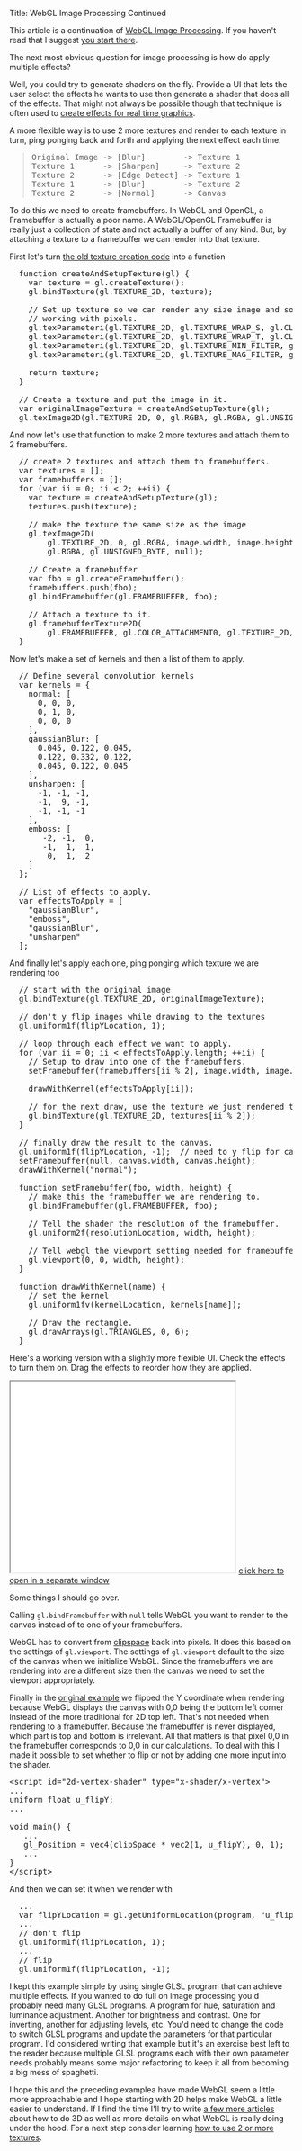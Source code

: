 Title: WebGL Image Processing Continued

This article is a continuation of <a href="webgl-image-processing.html">WebGL Image Processing</a>. If you haven't read that I suggest <a href="webgl-image-processing.html">you start there</a>.

The next most obvious question for image processing is how do apply multiple effects?
<!--more-->
Well, you could try to generate shaders on the fly. Provide a UI that lets the user select the effects he wants to use then generate a shader that does all of the effects. That might not always be possible though that technique is often used to <a href="http://www.youtube.com/watch?v=cQUn0Zeh-0Q">create effects for real time graphics</a>.

A more flexible way is to use 2 more textures and render to each texture in turn, ping ponging back and forth and applying the next effect each time.

<blockquote><pre>Original Image -&gt; [Blur]        -&gt; Texture 1
Texture 1      -&gt; [Sharpen]     -&gt; Texture 2
Texture 2      -&gt; [Edge Detect] -&gt; Texture 1
Texture 1      -&gt; [Blur]        -&gt; Texture 2
Texture 2      -&gt; [Normal]      -&gt; Canvas</pre></blockquote>
To do this we need to create framebuffers. In WebGL and OpenGL, a Framebuffer is actually a poor name. A WebGL/OpenGL Framebuffer is really just a collection of state and not actually a buffer of any kind. But, by attaching a texture to a framebuffer we can render into that texture. 

First let's turn <a href="webgl-image-processing.html">the old texture creation code</a> into a function

<pre class="prettyprint showlinemods">
  function createAndSetupTexture(gl) {
    var texture = gl.createTexture();
    gl.bindTexture(gl.TEXTURE_2D, texture);

    // Set up texture so we can render any size image and so we are
    // working with pixels.
    gl.texParameteri(gl.TEXTURE_2D, gl.TEXTURE_WRAP_S, gl.CLAMP_TO_EDGE);
    gl.texParameteri(gl.TEXTURE_2D, gl.TEXTURE_WRAP_T, gl.CLAMP_TO_EDGE);
    gl.texParameteri(gl.TEXTURE_2D, gl.TEXTURE_MIN_FILTER, gl.NEAREST);
    gl.texParameteri(gl.TEXTURE_2D, gl.TEXTURE_MAG_FILTER, gl.NEAREST);

    return texture;
  }

  // Create a texture and put the image in it.
  var originalImageTexture = createAndSetupTexture(gl);
  gl.texImage2D(gl.TEXTURE_2D, 0, gl.RGBA, gl.RGBA, gl.UNSIGNED_BYTE, image);
</pre>

And now let's use that function to make 2 more textures and attach them to 2 framebuffers.

<pre class="prettyprint showlinemods">
  // create 2 textures and attach them to framebuffers.
  var textures = [];
  var framebuffers = [];
  for (var ii = 0; ii < 2; ++ii) {
    var texture = createAndSetupTexture(gl);
    textures.push(texture);

    // make the texture the same size as the image
    gl.texImage2D(
        gl.TEXTURE_2D, 0, gl.RGBA, image.width, image.height, 0,
        gl.RGBA, gl.UNSIGNED_BYTE, null);

    // Create a framebuffer
    var fbo = gl.createFramebuffer();
    framebuffers.push(fbo);
    gl.bindFramebuffer(gl.FRAMEBUFFER, fbo);

    // Attach a texture to it.
    gl.framebufferTexture2D(
        gl.FRAMEBUFFER, gl.COLOR_ATTACHMENT0, gl.TEXTURE_2D, texture, 0);
  }
</pre>

Now let's make a set of kernels and then a list of them to apply.

<pre class="prettyprint showlinemods">
  // Define several convolution kernels
  var kernels = {
    normal: [
      0, 0, 0,
      0, 1, 0,
      0, 0, 0
    ],
    gaussianBlur: [
      0.045, 0.122, 0.045,
      0.122, 0.332, 0.122,
      0.045, 0.122, 0.045
    ],
    unsharpen: [
      -1, -1, -1,
      -1,  9, -1,
      -1, -1, -1
    ],
    emboss: [
       -2, -1,  0,
       -1,  1,  1,
        0,  1,  2
    ]
  };

  // List of effects to apply.
  var effectsToApply = [
    "gaussianBlur",
    "emboss",
    "gaussianBlur",
    "unsharpen"
  ];
</pre>

And finally let's apply each one, ping ponging which texture we are rendering too

<pre class="prettyprint showlinemods">
  // start with the original image
  gl.bindTexture(gl.TEXTURE_2D, originalImageTexture);

  // don't y flip images while drawing to the textures
  gl.uniform1f(flipYLocation, 1);

  // loop through each effect we want to apply.
  for (var ii = 0; ii < effectsToApply.length; ++ii) {
    // Setup to draw into one of the framebuffers.
    setFramebuffer(framebuffers[ii % 2], image.width, image.height);

    drawWithKernel(effectsToApply[ii]);

    // for the next draw, use the texture we just rendered to.
    gl.bindTexture(gl.TEXTURE_2D, textures[ii % 2]);
  }

  // finally draw the result to the canvas.
  gl.uniform1f(flipYLocation, -1);  // need to y flip for canvas
  setFramebuffer(null, canvas.width, canvas.height);
  drawWithKernel("normal");

  function setFramebuffer(fbo, width, height) {
    // make this the framebuffer we are rendering to.
    gl.bindFramebuffer(gl.FRAMEBUFFER, fbo);

    // Tell the shader the resolution of the framebuffer.
    gl.uniform2f(resolutionLocation, width, height);

    // Tell webgl the viewport setting needed for framebuffer.
    gl.viewport(0, 0, width, height);
  }

  function drawWithKernel(name) {
    // set the kernel
    gl.uniform1fv(kernelLocation, kernels[name]);

    // Draw the rectangle.
    gl.drawArrays(gl.TRIANGLES, 0, 6);
  }
</pre>

Here's a working version with a slightly more flexible UI. Check the effects to turn them on. Drag the effects to reorder how they are applied.

<iframe class="webgl_example" width="400" height="340" src="../webgl-2d-image-processing.html"></iframe>
<a class="webgl_center" href="../webgl-2d-image-processing.html" target="_blank">click here to open in a separate window</a>

Some things I should go over.  

Calling <code>gl.bindFramebuffer</code> with <code>null</code> tells WebGL you want to render to the canvas instead of to one of your framebuffers.

WebGL has to convert from <a href="webgl-fundamentals.html">clipspace</a> back into pixels. It does this based on the settings of <code>gl.viewport</code>. The settings of <code>gl.viewport</code> default to the size of the canvas when we initialize WebGL. Since the framebuffers we are rendering into are a different size then the canvas we need to set the viewport appropriately.

Finally in the <a href="webgl-fundamentals.html">original example</a> we flipped the Y coordinate when rendering because WebGL displays the canvas with 0,0 being the bottom left corner instead of the more traditional for 2D top left. That's not needed when rendering to a framebuffer. Because the framebuffer is never displayed, which part is top and bottom is irrelevant. All that matters is that pixel 0,0 in the framebuffer corresponds to 0,0 in our calculations. To deal with this I made it possible to set whether to flip or not by adding one more input into the shader.

<pre class="prettyprint showlinemods">
&lt;script id="2d-vertex-shader" type="x-shader/x-vertex"&gt;
...
uniform float u_flipY;
...

void main() {
   ...
   gl_Position = vec4(clipSpace * vec2(1, u_flipY), 0, 1);
   ...
}
&lt;/script&gt;
</pre>

And then we can set it when we render with

<pre class="prettyprint showlinemods">
  ...
  var flipYLocation = gl.getUniformLocation(program, "u_flipY");
  ...
  // don't flip
  gl.uniform1f(flipYLocation, 1);
  ...
  // flip
  gl.uniform1f(flipYLocation, -1);
</pre>

I kept this example simple by using single GLSL program that can achieve multiple effects. If you wanted to do full on image processing you'd probably need many GLSL programs. A program for hue, saturation and luminance adjustment. Another for brightness and contrast. One for inverting, another for adjusting levels, etc. You'd need to change the code to switch GLSL programs and update the parameters for that particular program. I'd considered writing that example but it's an exercise best left to the reader because multiple GLSL programs each with their own parameter needs probably means some major refactoring to keep it all from becoming a big mess of spaghetti. 

I hope this and the preceding examplea have made WebGL seem a little more approachable and I hope starting with 2D helps make WebGL a little easier to understand. If I find the time I'll try to write <a href="webgl-2d-translation.html">a few more articles</a> about how to do 3D as well as more details on what WebGL is really doing under the hood.
For a next step consider learning <a href="webgl-2-textures.html">how to use 2 or more textures</a>.


